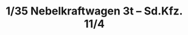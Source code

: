---
layout: product
title: "1/35 Nebelkraftwagen 3t – Sd.Kfz. 11/4"
price: "5200" 
desc: "Maketa"
img_path: "/assets/img/AFV35051.webp"
brand: "N/A"
available: false
special_offer: false
new: false
soon: false
cat: "010000"
subcat: "015100"
subsubcat: "0N/A"
sifra: "AFV35051"
popular: false
---